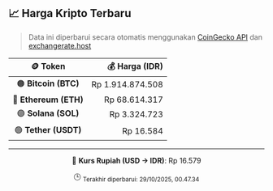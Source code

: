 

<!-- HARGA_KRIPTO -->
## 📈 Harga Kripto Terbaru

> Data ini diperbarui secara otomatis menggunakan [CoinGecko API](https://www.coingecko.com/) dan [exchangerate.host](https://exchangerate.host/)

<div align="center">

| 🪙 Token | 💰 Harga (IDR) |
|:------:|---------------:|
| 🟠 **Bitcoin (BTC)**   | Rp 1.914.874.508 |
| 🔵 **Ethereum (ETH)**  | Rp 68.614.317 |
| 🟣 **Solana (SOL)**    | Rp 3.324.723 |
| 🟢 **Tether (USDT)**   | Rp 16.584 |

---

💱 **Kurs Rupiah (USD → IDR)**: Rp 16.579

🕒 <sub>Terakhir diperbarui: 29/10/2025, 00.47.34</sub>

</div>
<!-- /HARGA_KRIPTO -->
